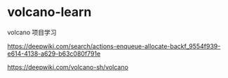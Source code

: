 # volcano-learn
volcano 项目学习


https://deepwiki.com/search/actions-enqueue-allocate-backf_9554f939-e614-4138-a629-b63c080f791e


https://deepwiki.com/volcano-sh/volcano
